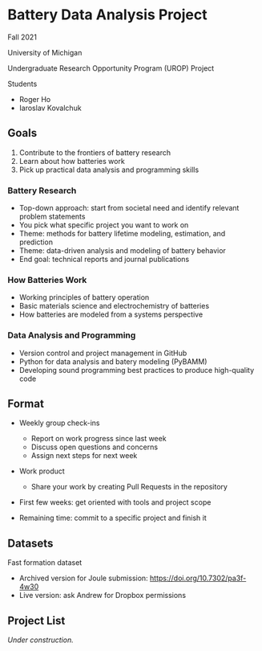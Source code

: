 # Battery Data Analysis Project

Fall 2021

University of Michigan

Undergraduate Research Opportunity Program (UROP) Project

Students
- Roger Ho
- Iaroslav Kovalchuk

## Goals

1. Contribute to the frontiers of battery research
2. Learn about how batteries work
3. Pick up practical data analysis and programming skills


### Battery Research

- Top-down approach: start from societal need and identify relevant problem statements
- You pick what specific project you want to work on
- Theme: methods for battery lifetime modeling, estimation, and prediction
- Theme: data-driven analysis and modeling of battery behavior
- End goal: technical reports and journal publications

### How Batteries Work

- Working principles of battery operation
- Basic materials science and electrochemistry of batteries
- How batteries are modeled from a systems perspective

### Data Analysis and Programming

- Version control and project management in GitHub
- Python for data analysis and batery modeling (PyBAMM)
- Developing sound programming best practices to produce high-quality code

## Format

- Weekly group check-ins
  - Report on work progress since last week
  - Discuss open questions and concerns
  - Assign next steps for next week

- Work product
  - Share your work by creating Pull Requests in the repository

- First few weeks: get oriented with tools and project scope

- Remaining time: commit to a specific project and finish it

## Datasets

Fast formation dataset

- Archived version for Joule submission: https://doi.org/10.7302/pa3f-4w30
- Live version: ask Andrew for Dropbox permissions


## Project List

*Under construction.*



